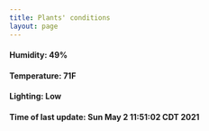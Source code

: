 ```yaml
---
title: Plants' conditions
layout: page
---
```



#### Humidity: 49%
#### Temperature: 71F
#### Lighting: Low
#### Time of last update: Sun May  2 11:51:02 CDT 2021

